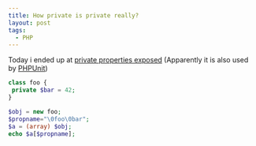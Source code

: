 ```yaml
---
title: How private is private really?
layout: post
tags:
  - PHP
---
```

Today i ended up at [private properties exposed](http://derickrethans.nl/private_properties_exposed.php) (Apparently it is also used by [PHPUnit](http://www.phpunit.de/en/index.php))

```php
class foo {
 private $bar = 42;
}

$obj = new foo;
$propname="\0foo\0bar";
$a = (array) $obj;
echo $a[$propname];
```

